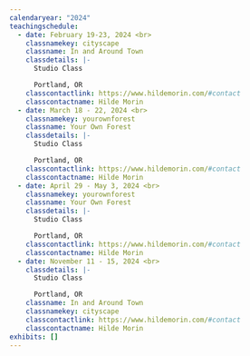 ```yaml
---
calendaryear: "2024"
teachingschedule:
  - date: February 19-23, 2024 <br>
    classnamekey: cityscape
    classname: In and Around Town
    classdetails: |-
      Studio Class

      Portland, OR
    classcontactlink: https://www.hildemorin.com/#contact
    classcontactname: Hilde Morin
  - date: March 18 - 22, 2024 <br>
    classnamekey: yourownforest
    classname: Your Own Forest
    classdetails: |-
      Studio Class

      Portland, OR
    classcontactlink: https://www.hildemorin.com/#contact
    classcontactname: Hilde Morin
  - date: April 29 - May 3, 2024 <br>
    classnamekey: yourownforest
    classname: Your Own Forest
    classdetails: |-
      Studio Class

      Portland, OR
    classcontactlink: https://www.hildemorin.com/#contact
    classcontactname: Hilde Morin
  - date: November 11 - 15, 2024 <br>
    classdetails: |-
      Studio Class

      Portland, OR
    classname: In and Around Town
    classnamekey: cityscape
    classcontactlink: https://www.hildemorin.com/#contact
    classcontactname: Hilde Morin
exhibits: []
---
```

